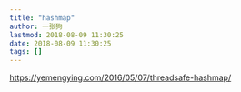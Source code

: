 ```yaml
---
title: "hashmap"
author: 一张狗
lastmod: 2018-08-09 11:30:25
date: 2018-08-09 11:30:25
tags: []
---
```



https://yemengying.com/2016/05/07/threadsafe-hashmap/


